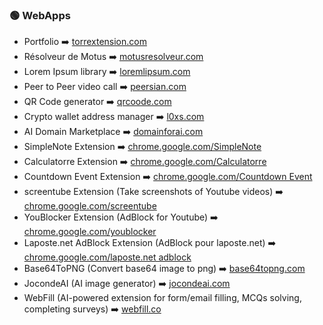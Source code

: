 ### 🟢 WebApps

- Portfolio ➡️ [torrextension.com](https://torrextension.com/)
- Résolveur de Motus ➡️ [motusresolveur.com](https://motusresolveur.com/)
- Lorem Ipsum library ➡️ [loremlipsum.com](https://loremlipsum.com/)
- Peer to Peer video call ➡️ [peersian.com](https://peersian.com/)
- QR Code generator ➡️ [qrcoode.com](https://qrcoode.com/)
- Crypto wallet address manager ➡️ [l0xs.com](https://l0xs.com/)
- AI Domain Marketplace ➡️ [domainforai.com](https://domainforai.com/)
- SimpleNote Extension ➡️ [chrome.google.com/SimpleNote](https://chrome.google.com/webstore/detail/simplenote/pceognepcdemhpjlocebidlmnagandon?)
- Calculatorre Extension ➡️ [chrome.google.com/Calculatorre](https://chromewebstore.google.com/detail/calculatorre/pibpdnadhhlecnncimjgcfighigpcjjb?hl=fr)
- Countdown Event Extension ➡️ [chrome.google.com/Countdown Event](https://chrome.google.com/webstore/detail/countdown-event/lgikfjfacmpjinepjiopdcfkclabdahb?hl=fr&authuser=3)
- screentube Extension (Take screenshots of Youtube videos) ➡️ [chrome.google.com/screentube](https://chrome.google.com/webstore/detail/screentube/hgdcllhaephpjidmmglbkikhlgdcnpcf?hl=fr)
- YouBlocker Extension (AdBlock for Youtube) ➡️ [chrome.google.com/youblocker](https://chrome.google.com/webstore/detail/youblocker/khplgcfcmalolfkblneflibkmamgogom?hl=fr&authuser=3)
- Laposte.net AdBlock Extension (AdBlock pour laposte.net) ➡️ [chrome.google.com/laposte.net adblock](https://chromewebstore.google.com/u/3/detail/lapostenet-adblock/dpkdppkmlcljfddnbebpoddeehjfjjce)
- Base64ToPNG (Convert base64 image to png) ➡️ [base64topng.com](https://base64topng.com/)
- JocondeAI (AI image generator) ➡️ [jocondeai.com](https://jocondeai.com/)
- WebFill (AI-powered extension for form/email filling, MCQs solving, completing surveys) ➡️ [webfill.co](https://webfill.co/)
